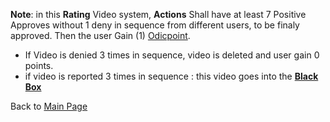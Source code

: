 <b>Note</b>: in this **Rating** Video system, **Actions** Shall have at least 7 Positive Approves without 1 deny in sequence from different users, to be finaly approved. Then the user Gain (1) [Odicpoint](../OdicPoints/README.md). 
- If Video is denied 3 times in sequence, video is deleted and user gain 0 points.
- if video is reported 3 times in sequence : this video goes into the <b>[Black Box](../BlackBox/README.md)</b>

Back to [Main Page](../../../README.md)
